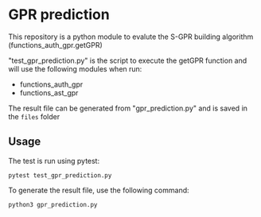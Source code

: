 # GPR prediction

This repository is a python module to evalute the S-GPR building algorithm (functions_auth_gpr.getGPR)

"test_gpr_prediction.py" is the script to execute the getGPR function and will use the following modules when run:
- functions_auth_gpr
- functions_ast_gpr

The result file can be generated from "gpr_prediction.py" and is saved in the ```files``` folder

## Usage

The test is run using pytest:

```
pytest test_gpr_prediction.py
```

To generate the result file, use the following command:

```
python3 gpr_prediction.py
```
